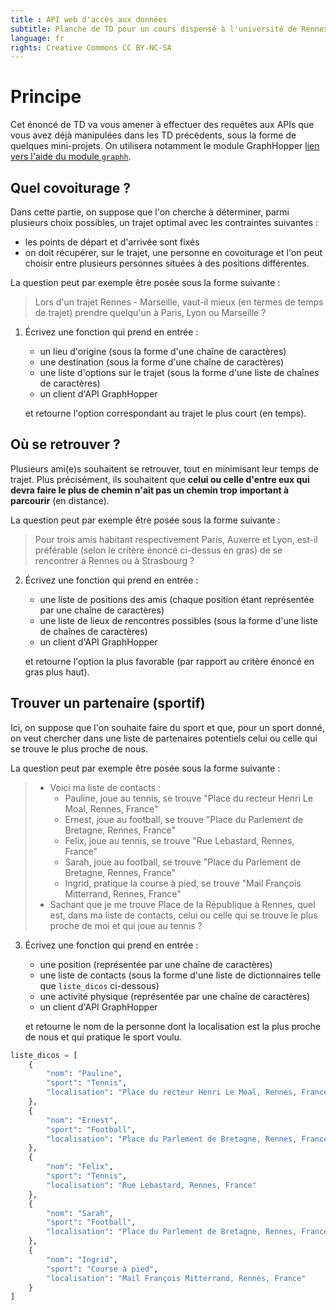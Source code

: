 ```yaml
---
title : API web d'accès aux données
subtitle: Planche de TD pour un cours dispensé à l'université de Rennes 2
language: fr
rights: Creative Commons CC BY-NC-SA
---
```



# Principe

Cet énoncé de TD va vous amener à effectuer des requêtes aux APIs que vous avez déjà manipulées dans les TD précédents, sous la forme de quelques mini-projets.
On utilisera notamment le module GraphHopper [lien vers l'aide du module `graphh`](https://graphh.readthedocs.io/en/latest/).

## Quel covoiturage ?

Dans cette partie, on suppose que l'on cherche à déterminer, parmi plusieurs choix possibles, un trajet optimal avec les contraintes suivantes :

* les points de départ et d'arrivée sont fixés
* on doit récupérer, sur le trajet, une personne en covoiturage et l'on peut choisir entre plusieurs personnes situées à des positions différentes.

La question peut par exemple être posée sous la forme suivante :

> Lors d'un trajet Rennes - Marseille, vaut-il mieux (en termes de temps de trajet) prendre quelqu'un à Paris, Lyon ou Marseille ?

1. Écrivez une fonction qui prend en entrée :
    * un lieu d'origine (sous la forme d'une chaîne de caractères)
    * une destination (sous la forme d'une chaîne de caractères)
    * une liste d'options sur le trajet (sous la forme d'une liste de chaînes de caractères)
    * un client d'API GraphHopper
    
   et retourne l'option correspondant au trajet le plus court (en temps).

## Où se retrouver ?

Plusieurs ami(e)s souhaitent se retrouver, tout en minimisant leur temps de trajet.
Plus précisément, ils souhaitent que **celui ou celle d'entre eux qui devra faire le plus de chemin n'ait pas un chemin trop important à parcourir** (en distance).

La question peut par exemple être posée sous la forme suivante :

> Pour trois amis habitant respectivement Paris, Auxerre et Lyon, est-il préférable (selon le critère énoncé ci-dessus en gras) de se rencontrer à Rennes ou à Strasbourg ?

2. Écrivez une fonction qui prend en entrée :
    * une liste de positions des amis (chaque position étant représentée par une chaîne de caractères)
    * une liste de lieux de rencontres possibles (sous la forme d'une liste de chaînes de caractères)
    * un client d'API GraphHopper
    
   et retourne l'option la plus favorable (par rapport au critère énoncé en gras plus haut).

## Trouver un partenaire (sportif)

Ici, on suppose que l'on souhaite faire du sport et que, pour un sport donné, on veut chercher dans une liste de partenaires potentiels celui ou celle qui se trouve le plus proche de nous.

La question peut par exemple être posée sous la forme suivante :

> * Voici ma liste de contacts :
>   * Pauline, joue au tennis, se trouve "Place du recteur Henri Le Moal, Rennes, France"
>   * Ernest, joue au football, se trouve "Place du Parlement de Bretagne, Rennes, France"
>   * Felix, joue au tennis, se trouve "Rue Lebastard, Rennes, France"
>   * Sarah, joue au football, se trouve "Place du Parlement de Bretagne, Rennes, France"
>   * Ingrid, pratique la course à pied, se trouve "Mail François Mitterrand, Rennes, France"
> * Sachant que je me trouve Place de la République à Rennes, quel est, dans ma liste de contacts, celui ou celle qui se trouve le plus proche de moi et qui joue au tennis ?

3. Écrivez une fonction qui prend en entrée :
    * une position (représentée par une chaîne de caractères)
    * une liste de contacts (sous la forme d'une liste de dictionnaires telle que `liste_dicos` ci-dessous)
    * une activité physique (représentée par une chaîne de caractères)
    * un client d'API GraphHopper
    
   et retourne le nom de la personne dont la localisation est la plus proche de nous et qui pratique le sport voulu.

```python
liste_dicos = [
    {
        "nom": "Pauline",
        "sport": "Tennis",
        "localisation": "Place du recteur Henri Le Moal, Rennes, France"
    },
    {
        "nom": "Ernest",
        "sport": "Football",
        "localisation": "Place du Parlement de Bretagne, Rennes, France"
    },
    {
        "nom": "Felix",
        "sport": "Tennis",
        "localisation": "Rue Lebastard, Rennes, France"
    },
    {
        "nom": "Sarah",
        "sport": "Football",
        "localisation": "Place du Parlement de Bretagne, Rennes, France"
    },
    {
        "nom": "Ingrid",
        "sport": "Course à pied",
        "localisation": "Mail François Mitterrand, Rennes, France"
    }
]
```